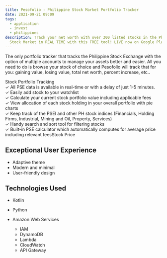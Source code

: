 ```yaml
---
title: Pesofolio - Philippine Stock Market Portfolio Tracker
date: 2021-09-21 09:09
tags:
  - application
  - invest
  - philippines
description: Track your net worth with over 300 listed stocks in the Philippine
  Stock Market in REAL TIME with this FREE tool! LIVE now on Google Play Store!
---
```

The only portfolio tracker that tracks the Philippine Stock Exchange with the option of multiple accounts to manage your assets better and easier. All you need to do is browse your stock of choice and Pesofolio will track that for you: gaining value, losing value, total net worth, percent increase, etc..

Stock Portfolio Tracking\
✓ All PSE data is available in real-time or with a delay of just 1-5 minutes.\
✓ Easily add stock to your watchlist\
✓ Calculate your current stock portfolio value including applicable fees\
✓ View allocation of each stock holding in your overall portfolio with pie charts\
✓ Keep track of the PSEI and other PH stock indices (Financials, Holding Firms, Industrial, Mining and Oil, Property, Services)\
✓ Handy search and sort tool for filtering stocks\
✓ Built-in PSE calculator which automatically computes for average price including relevant feesStock Price 

## Exceptional User Experience

* Adaptive theme
* Modern and minimal
* User-friendly design

## Technologies Used

* Kotlin
* Python
* Amazon Web Services 

  * IAM
  * DynamoDB
  * Lambda
  * CloudWatch
  * API Gateway